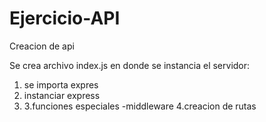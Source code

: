 # Ejercicio-API

Creacion de api

Se crea archivo index.js en donde se instancia el servidor:
1. se importa expres
2. instanciar express
3. 3.funciones especiales -middleware
4.creacion de rutas
